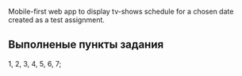 Mobile-first web app to display tv-shows schedule for a chosen date created as a test assignment.

## Выполненые пункты задания

1, 2, 3, 4, 5, 6, 7;